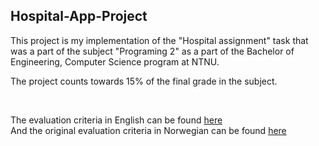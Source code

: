 ## Hospital-App-Project

This project is my implementation of the "Hospital assignment" task that was a part of the subject "Programing 2" as a part of the Bachelor of Engineering, Computer Science program at NTNU.

The project counts towards 15% of the final grade in the subject.

<br>

The evaluation criteria in English can be found [here](https://github.com/Marko19907/Hospital-App-Project/blob/main/resources/Evaluation%20criteria%20-%20English.md) <br>
And the original evaluation criteria in Norwegian can be found [here](https://github.com/Marko19907/Hospital-App-Project/blob/main/resources/Evaluation%20criteria%20-%20Norwegian.md)
